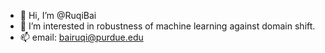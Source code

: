 - 👋 Hi, I’m @RuqiBai
- 👀 I’m interested in robustness of machine learning against domain shift.
- 📫 email: bairuqi@purdue.edu

<!---
RuqiBai/RuqiBai is a ✨ special ✨ repository because its `README.md` (this file) appears on your GitHub profile.
You can click the Preview link to take a look at your changes.
--->
